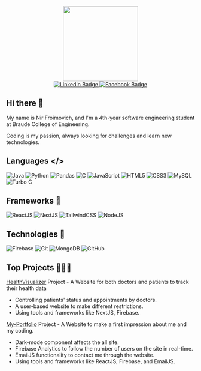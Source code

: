 
<div id="header" align="center">
  <img src="https://media2.giphy.com/media/v1.Y2lkPTc5MGI3NjExemwxYTRoZ2E2YmNmeXBnM2YxbjRldndrcGdjaTJ2cTY0b3JrcGUwNiZlcD12MV9pbnRlcm5hbF9naWZfYnlfaWQmY3Q9cw/wXTlDKOY0dFSfWU5cS/giphy.gif" width="200px">
</div>

<div id="badges" align="center">
  <a href="https://www.linkedin.com/in/nir-froimovich-33156a185/">
    <img src="https://raw.githubusercontent.com/gauravghongde/social-icons/master/SVG/Color/LinkedIN.svg" alt="LinkedIn Badge"/>
  </a>
  <a href="https://www.facebook.com/nir.froimovich/">
  <img src="https://raw.githubusercontent.com/gauravghongde/social-icons/master/SVG/Color/Facebook.svg" alt="Facebook Badge"/>
</a>

</div>

## Hi there 👋

 My name is Nir Froimovich, and I'm a 4th-year software engineering student at Braude College of Engineering.

 Coding is my passion, always looking for challenges and learn new technologies.

## Languages </>
![Java](https://img.shields.io/badge/java-3670A0?style=for-the-badge&logo=eclipse&logoColor=ffdd54)
![Python](https://img.shields.io/badge/python-3670A0?style=for-the-badge&logo=python&logoColor=ffdd54)
![Pandas](https://img.shields.io/badge/Pandas-150458?style=for-the-badge&logo=pandas&logoColor=white)
![C](https://img.shields.io/badge/c-%2300599C.svg?style=for-the-badge&logo=c&logoColor=white)
![JavaScript](https://img.shields.io/badge/javascript-%23323330.svg?style=for-the-badge&logo=javascript&logoColor=%23F7DF1E)
![HTML5](https://img.shields.io/badge/html5-%23E34F26.svg?style=for-the-badge&logo=html5&logoColor=white)
![CSS3](https://img.shields.io/badge/css3-%231572B6.svg?style=for-the-badge&logo=css3&logoColor=white)
![MySQL](https://img.shields.io/badge/mysql-%2300758F.svg?style=for-the-badge&logo=mysql&logoColor=white)
![Turbo C](https://img.shields.io/badge/Turbo_C-0071C5?style=for-the-badge&logo=appveyor&logoColor=white)


## Frameworks 🧩
![ReactJS](https://img.shields.io/badge/React-20232A?style=for-the-badge&logo=react&logoColor=61DAFB)
![NextJS](https://img.shields.io/badge/Next.js-000000?style=for-the-badge&logo=nextdotjs&logoColor=white)
![TailwindCSS](https://img.shields.io/badge/Tailwind_CSS-38B2AC?style=for-the-badge&logo=tailwind-css&logoColor=white)
![NodeJS](https://img.shields.io/badge/Node.js-339933?style=for-the-badge&logo=nodedotjs&logoColor=white)

## Technologies 🔧
![Firebase](https://img.shields.io/badge/Firebase-FFCA28?style=for-the-badge&logo=firebase&logoColor=white)
![Git](https://img.shields.io/badge/Git-F05032?style=for-the-badge&logo=git&logoColor=white)
![MongoDB](https://img.shields.io/badge/MongoDB-47A248?style=for-the-badge&logo=mongodb&logoColor=white)
![GitHub](https://img.shields.io/badge/GitHub-181717?style=for-the-badge&logo=github&logoColor=white)


## Top Projects 🧑🏻‍💻
<a href="https://github.com/CoderxX22/WEB_poject" target="blank">HealthVisualizer</a>
Project - A Website for both doctors and patients to track their health data
- Controlling patients' status and appointments by doctors.
- A user-based website to make different restrictions.
- Using tools and frameworks like NextJS, Firebase.

<a href="https://github.com/CoderxX22/Profoilo" target="blank">My-Portfolio</a>
Project - A Website to make a first impression about me and my coding.
- Dark-mode component affects the all site.
- Firebase Analytics to follow the number of users on the site in real-time.
- EmailJS functionality to contact me through the website.
- Using tools and frameworks like ReactJS, Firebase, and EmailJS.

